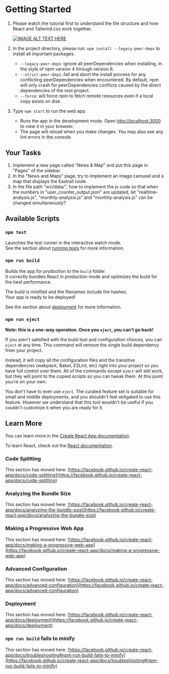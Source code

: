 # Getting Started

1. Please watch the tutorial first to understand the file structure and how React and Tailwind.css work together.

    [![IMAGE ALT TEXT HERE](https://img.youtube.com/vi/jx5hdo50a2M/0.jpg)](https://www.youtube.com/watch?v=jx5hdo50a2M)

2. In the project directory, please run: `npm install --legacy-peer-deps` to install all important packages.

   - `--legacy-peer-deps`: ignore all peerDependencies when installing, in the style of npm version 4 through version 6.
   - `--strict-peer-deps`: fail and abort the install process for any conflicting peerDependencies when encountered. By default, npm will only crash for peerDependencies conflicts caused by the direct dependencies of the root project.
   - `--force`: will force npm to fetch remote resources even if a local copy exists on disk.

3. Type `npm start` to run the web app.

   - Runs the app in the development mode. Open [http://localhost:3000](http://localhost:3000) to view it in your browser.
   - The page will reload when you make changes. You may also see any lint errors in the console.

## Your Tasks

1. Implement a new page called "News & Map" and put this page in "Pages" of the sidebar.
2. In the "News and Maps" page, try to implement an image carousel and a map that displays the Eastrail route.
3. In the file path "src/data/", how to implement the js code so that when the numbers in "user_counter_output.json" are updated, let "realtime-analysis.js", "monthly-analysis.js" and "monthly-analysis.js" can be changed simultaneously?

## Available Scripts

### `npm test`

Launches the test runner in the interactive watch mode.\
See the section about [running tests](https://facebook.github.io/create-react-app/docs/running-tests) for more information.

### `npm run build`

Builds the app for production to the `build` folder.\
It correctly bundles React in production mode and optimizes the build for the best performance.

The build is minified and the filenames include the hashes.\
Your app is ready to be deployed!

See the section about [deployment](https://facebook.github.io/create-react-app/docs/deployment) for more information.

### `npm run eject`

**Note: this is a one-way operation. Once you `eject`, you can't go back!**

If you aren't satisfied with the build tool and configuration choices, you can `eject` at any time. This command will remove the single build dependency from your project.

Instead, it will copy all the configuration files and the transitive dependencies (webpack, Babel, ESLint, etc) right into your project so you have full control over them. All of the commands except `eject` will still work, but they will point to the copied scripts so you can tweak them. At this point you're on your own.

You don't have to ever use `eject`. The curated feature set is suitable for small and middle deployments, and you shouldn't feel obligated to use this feature. However we understand that this tool wouldn't be useful if you couldn't customize it when you are ready for it.

## Learn More

You can learn more in the [Create React App documentation](https://facebook.github.io/create-react-app/docs/getting-started).

To learn React, check out the [React documentation](https://reactjs.org/).

### Code Splitting

This section has moved here: [https://facebook.github.io/create-react-app/docs/code-splitting](https://facebook.github.io/create-react-app/docs/code-splitting)

### Analyzing the Bundle Size

This section has moved here: [https://facebook.github.io/create-react-app/docs/analyzing-the-bundle-size](https://facebook.github.io/create-react-app/docs/analyzing-the-bundle-size)

### Making a Progressive Web App

This section has moved here: [https://facebook.github.io/create-react-app/docs/making-a-progressive-web-app](https://facebook.github.io/create-react-app/docs/making-a-progressive-web-app)

### Advanced Configuration

This section has moved here: [https://facebook.github.io/create-react-app/docs/advanced-configuration](https://facebook.github.io/create-react-app/docs/advanced-configuration)

### Deployment

This section has moved here: [https://facebook.github.io/create-react-app/docs/deployment](https://facebook.github.io/create-react-app/docs/deployment)

### `npm run build` fails to minify

This section has moved here: [https://facebook.github.io/create-react-app/docs/troubleshooting#npm-run-build-fails-to-minify](https://facebook.github.io/create-react-app/docs/troubleshooting#npm-run-build-fails-to-minify)
